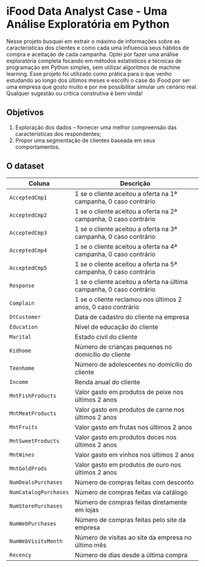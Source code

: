 # iFood Data Analyst Case - Uma Análise Exploratória em Python

Nesse projeto busquei em extrair o máximo de informações sobre as características dos clientes e como cada uma influencia seus hábitos de compra e aceitação de cada campanha. Optei por fazer uma análise exploratória completa focando em métodos estatísticos e técnicas de programação em Python simples, sem utilizar algoritmos de machine learning.
Esse projeto foi utilizado como prática para o que venho estudando ao longo dos últimos meses e escolhi o case do iFood por ser uma empresa que gosto muito e por me possibilitar simular um cenário real. Qualquer sugestão ou crítica construtiva é bem vinda! 


## Objetivos
1. Exploração dos dados – fornecer uma melhor compreensão das características dos respondentes;
2. Propor uma segmentação de clientes baseada em seus comportamentos.

## O dataset

| **Coluna**              | **Descrição**                                                                                     |
|--------------------------|---------------------------------------------------------------------------------------------------|
| `AcceptedCmp1`            | 1 se o cliente aceitou a oferta na 1ª campanha, 0 caso contrário                                  |
| `AcceptedCmp2`            | 1 se o cliente aceitou a oferta na 2ª campanha, 0 caso contrário                                  |
| `AcceptedCmp3`            | 1 se o cliente aceitou a oferta na 3ª campanha, 0 caso contrário                                  |
| `AcceptedCmp4`            | 1 se o cliente aceitou a oferta na 4ª campanha, 0 caso contrário                                  |
| `AcceptedCmp5`            | 1 se o cliente aceitou a oferta na 5ª campanha, 0 caso contrário                                  |
| `Response`                | 1 se o cliente aceitou a oferta na última campanha, 0 caso contrário                              |
| `Complain`                | 1 se o cliente reclamou nos últimos 2 anos, 0 caso contrário                                      |
| `DtCustomer`              | Data de cadastro do cliente na empresa                                                            |
| `Education`               | Nível de educação do cliente                                                                      |
| `Marital`                 | Estado civil do cliente                                                                           |
| `Kidhome`                 | Número de crianças pequenas no domicílio do cliente                                               |
| `Teenhome`                | Número de adolescentes no domicílio do cliente                                                    |
| `Income`                  | Renda anual do cliente                                                                            |
| `MntFishProducts`         | Valor gasto em produtos de peixe nos últimos 2 anos                                               |
| `MntMeatProducts`         | Valor gasto em produtos de carne nos últimos 2 anos                                               |
| `MntFruits`               | Valor gasto em frutas nos últimos 2 anos                                                          |
| `MntSweetProducts`        | Valor gasto em produtos doces nos últimos 2 anos                                                  |
| `MntWines`                | Valor gasto em vinhos nos últimos 2 anos                                                          |
| `MntGoldProds`            | Valor gasto em produtos de ouro nos últimos 2 anos                                                |
| `NumDealsPurchases`       | Número de compras feitas com desconto                                                             |
| `NumCatalogPurchases`     | Número de compras feitas via catálogo                                                             |
| `NumStorePurchases`       | Número de compras feitas diretamente em lojas                                                     |
| `NumWebPurchases`         | Número de compras feitas pelo site da empresa                                                     |
| `NumWebVisitsMonth`       | Número de visitas ao site da empresa no último mês                                                |
| `Recency`                 | Número de dias desde a última compra                                                              |

